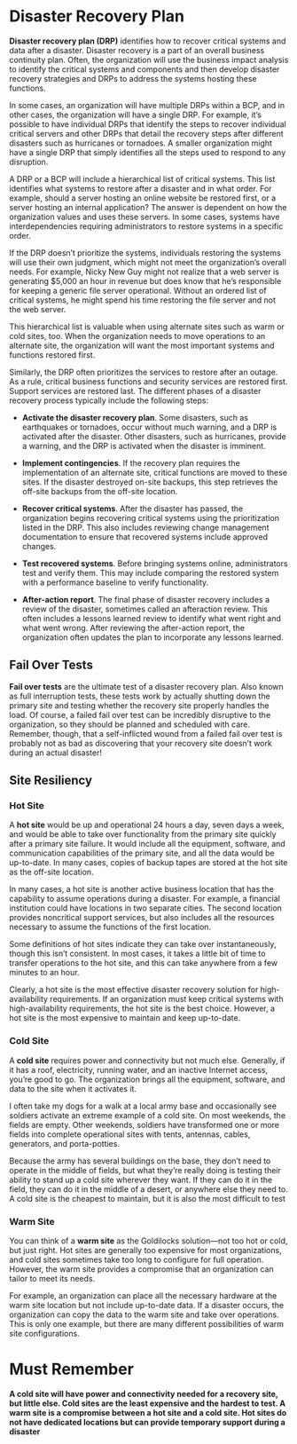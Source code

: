 # Disaster Recovery Plan 

**Disaster recovery plan (DRP)** identifies how to recover critical
systems and data after a disaster. Disaster recovery is a part of an
overall business continuity plan. Often, the organization will use the
business impact analysis to identify the critical systems and
components and then develop disaster recovery strategies and DRPs
to address the systems hosting these functions.

In some cases, an organization will have multiple DRPs within a BCP,
and in other cases, the organization will have a single DRP. For
example, it’s possible to have individual DRPs that identify the steps
to recover individual critical servers and other DRPs that detail the
recovery steps after different disasters such as hurricanes or
tornadoes. A smaller organization might have a single DRP that
simply identifies all the steps used to respond to any disruption.

A DRP or a BCP will include a hierarchical list of critical systems. This
list identifies what systems to restore after a disaster and in what
order. For example, should a server hosting an online website be
restored first, or a server hosting an internal application? The
answer is dependent on how the organization values and uses these
servers. In some cases, systems have interdependencies requiring
administrators to restore systems in a specific order.

If the DRP doesn’t prioritize the systems, individuals restoring the
systems will use their own judgment, which might not meet the
organization’s overall needs. For example, Nicky New Guy might not
realize that a web server is generating $5,000 an hour in revenue
but does know that he’s responsible for keeping a generic file server
operational. Without an ordered list of critical systems, he might
spend his time restoring the file server and not the web server.

This hierarchical list is valuable when using alternate sites such as
warm or cold sites, too. When the organization needs to move
operations to an alternate site, the organization will want the most
important systems and functions restored first.


Similarly, the DRP often prioritizes the services to restore after an
outage. As a rule, critical business functions and security services
are restored first. Support services are restored last. The different
phases of a disaster recovery process typically include the following
steps:

* **Activate the disaster recovery plan**. Some disasters,
such as earthquakes or tornadoes, occur without much
warning, and a DRP is activated after the disaster. Other
disasters, such as hurricanes, provide a warning, and the
DRP is activated when the disaster is imminent.

* **Implement contingencies**. If the recovery plan requires
the implementation of an alternate site, critical functions are
moved to these sites. If the disaster destroyed on-site
backups, this step retrieves the off-site backups from the
off-site location.

* **Recover critical systems**. After the disaster has passed,
the organization begins recovering critical systems using the
prioritization listed in the DRP. This also includes reviewing
change management documentation to ensure that
recovered systems include approved changes.

* **Test recovered systems**. Before bringing systems online,
administrators test and verify them. This may include
comparing the restored system with a performance baseline
to verify functionality.

* **After-action report**. The final phase of disaster recovery
includes a review of the disaster, sometimes called an afteraction review. This often includes a lessons learned review
to identify what went right and what went wrong. After
reviewing the after-action report, the organization often
updates the plan to incorporate any lessons learned.

## Fail Over Tests
**Fail over tests** are the ultimate test of a disaster recovery plan.
Also known as full interruption tests, these tests work by actually
shutting down the primary site and testing whether the recovery site
properly handles the load. Of course, a failed fail over test can be
incredibly disruptive to the organization, so they should be planned
and scheduled with care. Remember, though, that a self-inflicted
wound from a failed fail over test is probably not as bad as
discovering that your recovery site doesn’t work during an actual
disaster!


## Site Resiliency

### Hot Site
A **hot site** would be up and operational 24 hours a day, seven days
a week, and would be able to take over functionality from the
primary site quickly after a primary site failure. It would include all
the equipment, software, and communication capabilities of the
primary site, and all the data would be up-to-date. In many cases,
copies of backup tapes are stored at the hot site as the off-site
location.

In many cases, a hot site is another active business location that has
the capability to assume operations during a disaster. For example, a
financial institution could have locations in two separate cities. The
second location provides noncritical support services, but also
includes all the resources necessary to assume the functions of the
first location.

Some definitions of hot sites indicate they can take over
instantaneously, though this isn’t consistent. In most cases, it takes
a little bit of time to transfer operations to the hot site, and this can
take anywhere from a few minutes to an hour.

Clearly, a hot site is the most effective disaster recovery solution for
high-availability requirements. If an organization must keep critical
systems with high-availability requirements, the hot site is the best
choice. However, a hot site is the most expensive to maintain and
keep up-to-date.

### Cold Site
A **cold site** requires power and connectivity but not much else.
Generally, if it has a roof, electricity, running water, and an inactive
Internet access, you’re good to go. The organization brings all the
equipment, software, and data to the site when it activates it.

I often take my dogs for a walk at a local army base and
occasionally see soldiers activate an extreme example of a cold site.
On most weekends, the fields are empty. Other weekends, soldiers
have transformed one or more fields into complete operational sites
with tents, antennas, cables, generators, and porta-potties.

Because the army has several buildings on the base, they don’t need
to operate in the middle of fields, but what they’re really doing is
testing their ability to stand up a cold site wherever they want. If
they can do it in the field, they can do it in the middle of a desert, or
anywhere else they need to. A cold site is the cheapest to maintain,
but it is also the most difficult to test

### Warm Site
You can think of a **warm site** as the Goldilocks solution—not too
hot or cold, but just right. Hot sites are generally too expensive for
most organizations, and cold sites sometimes take too long to
configure for full operation. However, the warm site provides a
compromise that an organization can tailor to meet its needs.

For example, an organization can place all the necessary hardware
at the warm site location but not include up-to-date data. If a
disaster occurs, the organization can copy the data to the warm site
and take over operations. This is only one example, but there are
many different possibilities of warm site configurations.


# Must Remember
**A cold site will have power and connectivity needed for a recovery
site, but little else. Cold sites are the least expensive and the
hardest to test. A warm site is a compromise between a hot site
and a cold site. Hot sites do not have dedicated locations but
can provide temporary support during a disaster**
